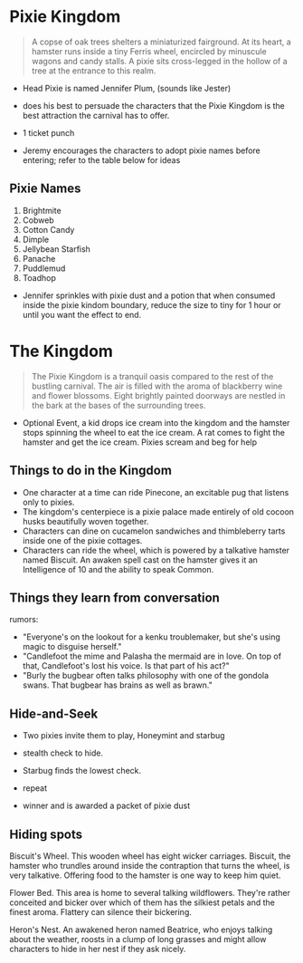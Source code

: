 # Pixie Kingdom
> A copse of oak trees shelters a miniaturized fairground. At its heart, a hamster runs inside a tiny Ferris wheel, encircled by minuscule wagons and candy stalls. A pixie sits cross-legged in the hollow of a tree at the entrance to this realm.

- Head Pixie is named Jennifer Plum, (sounds like Jester)
- does his best to persuade the characters that the Pixie Kingdom is the best attraction the carnival has to offer.
- 1 ticket punch

- Jeremy encourages the characters to adopt pixie names before entering; refer to the table below for ideas

## Pixie Names
1.	Brightmite
2.	Cobweb
3.	Cotton Candy
4.	Dimple
5.	Jellybean Starfish
6.	Panache
7.	Puddlemud
8.	Toadhop

- Jennifer sprinkles with pixie dust and a potion that when consumed inside the pixie kindom boundary, reduce the size to tiny for 1 hour or until you want the effect to end.

# The Kingdom
> The Pixie Kingdom is a tranquil oasis compared to the rest of the bustling carnival. The air is filled with the aroma of blackberry wine and flower blossoms. Eight brightly painted doorways are nestled in the bark at the bases of the surrounding trees.

- Optional Event, a kid drops ice cream into the kingdom and the hamster stops spinning the wheel to eat the ice cream. A rat comes to fight the hamster and get the ice cream. Pixies scream and beg for help

## Things to do in the Kingdom

- One character at a time can ride Pinecone, an excitable pug that listens only to pixies.
- The kingdom's centerpiece is a pixie palace made entirely of old cocoon husks beautifully woven together.
- Characters can dine on cucamelon sandwiches and thimbleberry tarts inside one of the pixie cottages.
- Characters can ride the wheel, which is powered by a talkative hamster named Biscuit. An awaken spell cast on the hamster gives it an Intelligence of 10 and the ability to speak Common.

## Things they learn from conversation

rumors:

- "Everyone's on the lookout for a kenku troublemaker, but she's using magic to disguise herself."
- "Candlefoot the mime and Palasha the mermaid are in love. On top of that, Candlefoot's lost his voice. Is that part of his act?"
- "Burly the bugbear often talks philosophy with one of the gondola swans. That bugbear has brains as well as brawn."

## Hide-and-Seek

- Two pixies invite them to play, Honeymint and starbug

- stealth check to hide.
- Starbug finds the lowest check.
- repeat
- winner and is awarded a packet of pixie dust

## Hiding spots
Biscuit's Wheel. This wooden wheel has eight wicker carriages. Biscuit, the hamster who trundles around inside the contraption that turns the wheel, is very talkative. Offering food to the hamster is one way to keep him quiet.

Flower Bed. This area is home to several talking wildflowers. They're rather conceited and bicker over which of them has the silkiest petals and the finest aroma. Flattery can silence their bickering.

Heron's Nest. An awakened heron named Beatrice, who enjoys talking about the weather, roosts in a clump of long grasses and might allow characters to hide in her nest if they ask nicely.
